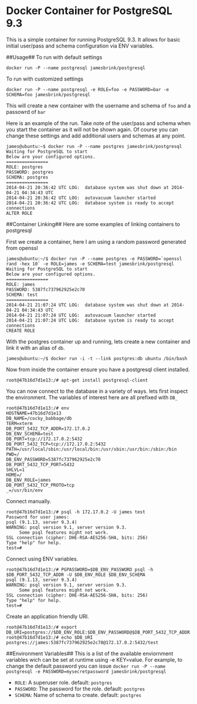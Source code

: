 Docker Container for PostgreSQL 9.3
=================

This is a simple container for running PostgreSQL 9.3.
It allows for basic initial user/pass and schema configuration via ENV variables.

##Usage##
To run with default settings

```
docker run -P --name postgresql jamesbrink/postgresql
```

To run with customized settings

```
docker run -P --name postgresql -e ROLE=foo -e PASSWORD=bar -e SCHEMA=foo jamesbrink/postgresql
```
This will create a new container with the username and schema of `foo` and a passowrd of `bar`


Here is an example of the run. Take note of the user/pass and schema when you start the container as it will not be shown again. Of course you can change these settings and add additional users and schemas at any point.


    james@ubuntu:~$ docker run -P --name postgres jamesbrink/postgresql
    Waiting for PostgreSQL to start
    Below are your configured options.
    ================
    ROLE: postgres
    PASSWORD: postgres
    SCHEMA: postgres
    ================
    2014-04-21 20:36:42 UTC LOG:  database system was shut down at 2014-04-21 04:34:43 UTC
    2014-04-21 20:36:42 UTC LOG:  autovacuum launcher started
    2014-04-21 20:36:42 UTC LOG:  database system is ready to accept connections
    ALTER ROLE


##Container Linking##
Here are some examples of linking containers to postgresql

First we create a container, here I am using a random password generated from openssl

    james@ubuntu:~/$ docker run -P --name postgres -e PASSWORD=`openssl rand -hex 10` -e ROLE=james -e SCHEMA=test jamesbrink/postgresql
    Waiting for PostgreSQL to start
    Below are your configured options.
    ================
    ROLE: james
    PASSWORD: 5387fc737962925e2c70
    SCHEMA: test
    ================
    2014-04-21 21:07:24 UTC LOG:  database system was shut down at 2014-04-21 04:34:43 UTC
    2014-04-21 21:07:24 UTC LOG:  autovacuum launcher started
    2014-04-21 21:07:24 UTC LOG:  database system is ready to accept connections
    CREATE ROLE

With the postgres container up and running, lets create a new container and link it with an alias of `db`.

    james@ubuntu:~/$ docker run -i -t --link postgres:db ubuntu /bin/bash
    
Now from inside the container ensure you have a postgresql client installed.

    root@47b16d7d1e13:/# apt-get install postgresql-client
    
You can now connect to the database in a variety of ways. lets first inspect the environment. The variables of interest here are all prefixed with `DB_`

    root@47b16d7d1e13:/# env
    HOSTNAME=47b16d7d1e13
    DB_NAME=/cocky_babbage/db
    TERM=xterm
    DB_PORT_5432_TCP_ADDR=172.17.0.2
    DB_ENV_SCHEMA=test
    DB_PORT=tcp://172.17.0.2:5432
    DB_PORT_5432_TCP=tcp://172.17.0.2:5432
    PATH=/usr/local/sbin:/usr/local/bin:/usr/sbin:/usr/bin:/sbin:/bin
    PWD=/
    DB_ENV_PASSWORD=5387fc737962925e2c70
    DB_PORT_5432_TCP_PORT=5432
    SHLVL=1
    HOME=/
    DB_ENV_ROLE=james
    DB_PORT_5432_TCP_PROTO=tcp
    _=/usr/bin/env

Connect manually.

    root@47b16d7d1e13:/# psql -h 172.17.0.2 -U james test
    Password for user james: 
    psql (9.1.13, server 9.3.4)
    WARNING: psql version 9.1, server version 9.3.
         Some psql features might not work.
    SSL connection (cipher: DHE-RSA-AES256-SHA, bits: 256)
    Type "help" for help.
    test=# 

Connect using ENV variables.

    root@47b16d7d1e13:/# PGPASSWORD=$DB_ENV_PASSWORD psql -h $DB_PORT_5432_TCP_ADDR -U $DB_ENV_ROLE $DB_ENV_SCHEMA
    psql (9.1.13, server 9.3.4)
    WARNING: psql version 9.1, server version 9.3.
         Some psql features might not work.
    SSL connection (cipher: DHE-RSA-AES256-SHA, bits: 256)
    Type "help" for help.
    test=# 
    
Create an application friendly URI.

    root@47b16d7d1e13:/# export DB_URI=postgres://$DB_ENV_ROLE:$DB_ENV_PASSWORD@$DB_PORT_5432_TCP_ADDR:$DB_PORT_5432_TCP_PORT/$DB_ENV_SCHEMA
    root@47b16d7d1e13:/# echo $DB_URI
    postgres://james:5387fc737962925e2c70@172.17.0.2:5432/test

    
##Environment Variables##
This is a list of the available enviornment variables wich can be set at runtime using -e KEY=value.
For example, to change the default password you can issue `docker run -P --name postgresql -e PASSWORD=mysecretpassword jamesbrink/postgresql`

* `ROLE`: A superuser role. default: `postgres`
* `PASSWORD`: The password for the role. default: `postgres`
* `SCHEMA`: Name of schema to create. default: `postgres`


